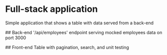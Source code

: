 # Full-stack application
Simple application that shows a table with data served from a back-end

## Back-end
'/api/employees' endpoint serving mocked employees data on port 3000

## Front-end
Table with pagination, search, and unit testing